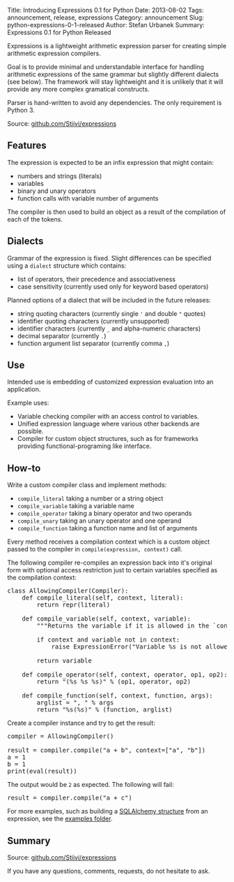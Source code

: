Title: Introducing Expressions 0.1 for Python
Date: 2013-08-02
Tags: announcement, release, expressions
Category: announcement
Slug: python-expressions-0-1-released
Author: Stefan Urbanek
Summary: Expressions 0.1 for Python Released

Expressions is a lightweight arithmetic expression parser for creating simple
arithmetic expression compilers.

Goal is to provide minimal and understandable interface for handling
arithmetic expressions of the same grammar but slightly different dialects
(see below).  The framework will stay lightweight and it is unlikely that it
will provide any more complex gramatical constructs.

Parser is hand-written to avoid any dependencies. The only requirement is
Python 3.

Source: [github.com/Stiivi/expressions](https://github.com/Stiivi/expressions)

Features
--------

The expression is expected to be an infix expression that might contain:

* numbers and strings (literals)
* variables
* binary and unary operators
* function calls with variable number of arguments

The compiler is then used to build an object as a result of the compilation of
each of the tokens.

Dialects
--------

Grammar of the expression is fixed. Slight differences can be specified using
a `dialect` structure which contains:

* list of operators, their precedence and associativeness
* case sensitivity (currently used only for keyword based operators)

Planned options of a dialect that will be included in the future releases:

* string quoting characters (currently single `'` and double `"` quotes)
* identifier quoting characters (currently unsupported)
* identifier characters (currently `_` and alpha-numeric characters)
* decimal separator (currently `.`)
* function argument list separator (currently comma `,`)

Use
---

Intended use is embedding of customized expression evaluation into an
application.

Example uses:

* Variable checking compiler with an access control to variables.
* Unified expression language where various other backends are possible.
* Compiler for custom object structures, such as for frameworks providing
  functional-programing like interface.

How-to
------

Write a custom compiler class and implement methods:

* `compile_literal` taking a number or a string object
* `compile_variable` taking a variable name
* `compile_operator` taking a binary operator and two operands
* `compile_unary` taking an unary operator and one operand
* `compile_function` taking a function name and list of arguments

Every method receives a compilation context which is a custom object passed to
the compiler in `compile(expression, context)` call.

The following compiler re-compiles an expression back into it's original form
with optional access restriction just to certain variables specified as the
compilation context:

<pre class="prettyprint">
class AllowingCompiler(Compiler):
    def compile_literal(self, context, literal):
        return repr(literal)

    def compile_variable(self, context, variable):
        """Returns the variable if it is allowed in the `context`"""

        if context and variable not in context:
            raise ExpressionError("Variable %s is not allowed" % variable)

        return variable

    def compile_operator(self, context, operator, op1, op2):
        return "(%s %s %s)" % (op1, operator, op2)

    def compile_function(self, context, function, args):
        arglist = ", " % args
        return "%s(%s)" % (function, arglist)
</pre>

Create a compiler instance and try to get the result:

<pre class="prettyprint">
compiler = AllowingCompiler()

result = compiler.compile("a + b", context=["a", "b"])
a = 1
b = 1
print(eval(result))
</pre>

The output would be `2` as expected. The following will fail:

<pre class="prettyprint">
result = compiler.compile("a + c")
</pre>

For more examples, such as building a [SQLAlchemy structure](https://github.com/Stiivi/expressions/blob/master/examples/sqlalchemy_compiler.py)
from an expression, see the [examples folder](https://github.com/Stiivi/expressions/tree/master/examples). 


Summary
-------

Source: [github.com/Stiivi/expressions](https://github.com/Stiivi/expressions)

If you have any questions, comments, requests, do not hesitate to ask.

